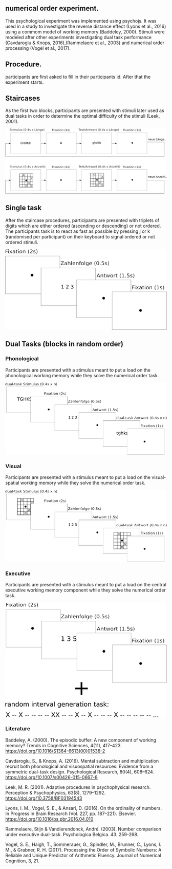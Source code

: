 ## numerical order experiment.

This psychological experiment was implemented using psychojs. 
It was used in a study to investigate the reverse distance effect (Lyons et al., 2016) using a commom model of working memory (Baddeley, 2000).
Stimuli were modeled after other experiments investigating dual task performance (Cavdaroglu & Knops, 2016),(Rammelaere et al., 2003)
and numerical order processing (Vogel et al., 2017).

## Procedure.

participants are first asked to fill in their participants id. 
After that the experiment starts.

## Staircases

As the first two blocks, participants are presented with stimuli later used as dual tasks in order to determine the optimal difficulty of the stimuli
(Leek, 2001).

![staircase design](./pictures_readme/staircases_design.png)

## Single task

After the staircase procedures, participants are presented with triplets of digits which are either ordered (ascending or descending) or not ordered.
The participants task is to react as fast as possible by pressing j or k (randomised per participant) on their keyboard to signal ordered or not ordered stimuli.

![single task design](./pictures_readme/design_single.png)

## Dual Tasks (blocks in random order)

### Phonological

Participants are presented with a stimulus meant to put a load on the phonological working memory while they solve the numerical order task.

![phonological task design](./pictures_readme/design_phon.png)

### Visual

Participants are presented with a stimulus meant to put a load on the visual-spatial working memory while they solve the numerical order task.

![visual task design](./pictures_readme/design_vis.png)

### Executive

Participants are presented with a stimulus meant to put a load on the central executive working memory component while they solve the numerical order task.

![executive task design](./pictures_readme/design_exe.png)

### Literature

Baddeley, A. (2000). The episodic buffer: A new component of working memory? Trends in Cognitive Sciences, 4(11), 417–423. https://doi.org/10.1016/S1364-6613(00)01538-2

Cavdaroglu, S., & Knops, A. (2016). Mental subtraction and multiplication recruit both phonological and visuospatial resources: Evidence from a symmetric dual-task design. Psychological Research, 80(4), 608–624. https://doi.org/10.1007/s00426-015-0667-8

Leek, M. R. (2001). Adaptive procedures in psychophysical research. Perception & Psychophysics, 63(8), 1279–1292. https://doi.org/10.3758/BF03194543

Lyons, I. M., Vogel, S. E., & Ansari, D. (2016). On the ordinality of numbers. In Progress in Brain Research (Vol. 227, pp. 187–221). Elsevier. https://doi.org/10.1016/bs.pbr.2016.04.010

Rammelaere, Stijn & Vandierendonck, André. (2003). Number comparison under executive dual-task. Psychologica Belgica. 43. 259-268. 

Vogel, S. E., Haigh, T., Sommerauer, G., Spindler, M., Brunner, C., Lyons, I. M., & Grabner, R. H. (2017). Processing the Order of Symbolic Numbers: A Reliable and Unique Predictor of Arithmetic Fluency. Journal of Numerical Cognition, 3, 21.

